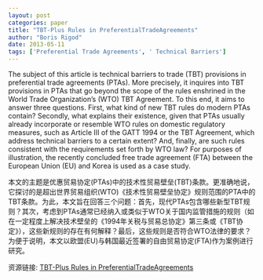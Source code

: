 ```yaml
---
layout: post
categories: paper
title: "TBT-Plus Rules in PreferentialTradeAgreements"
author: "Boris Rigod"
date: 2013-05-11
tags: ['Preferential Trade Agreements', ' Technical Barriers']
---
```


The subject of this article is technical barriers to trade (TBT) provisions in preferential trade agreements (PTAs). More precisely, it inquires into TBT provisions in PTAs that go beyond the scope of the rules enshrined in the World Trade Organization’s (WTO) TBT Agreement. To this end, it aims to answer three questions. First, what kind of new TBT rules do modern PTAs contain? Secondly, what explains their existence, given that PTAs usually already incorporate or resemble WTO rules on domestic regulatory measures, such as Article III of the GATT 1994 or the TBT Agreement, which address technical barriers to a certain extent? And, finally, are such rules consistent with the requirements set forth by WTO law? For purposes of illustration, the recently concluded free trade agreement (FTA) between the European Union (EU) and Korea is used as a case study.

本文的主题是优惠贸易协定(PTAs)中的技术性贸易壁垒(TBT)条款。更准确地说，它探讨的是超出世界贸易组织(WTO)《技术性贸易壁垒协定》规则范围的PTA中的TBT条款。为此，本文旨在回答三个问题：首先，现代PTAs包含哪些新型TBT规则？其次，考虑到PTAs通常已经纳入或类似于WTO关于国内监管措施的规则（如在一定程度上解决技术壁垒的《1994年关税与贸易总协定》第三条或《TBT协定》），这些新规则的存在有何解释？最后，这些规则是否符合WTO法律的要求？为便于说明，本文以欧盟(EU)与韩国最近签署的自由贸易协定(FTA)作为案例进行研究。

资源链接: [TBT-Plus Rules in PreferentialTradeAgreements](https://papers.ssrn.com/sol3/papers.cfm?abstract_id=2263159)
